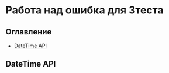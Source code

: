 # Работа над ошибка для 3теста

## Оглавление

* [DateTime API](#question1)

<a name="question1"></a>

## DateTime API
